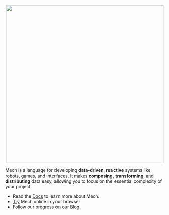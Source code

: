 <p align="center">
  <img width="500px" src="http://mech-lang.org/img/logo.png">
</p>

Mech is a language for developing **data-driven**, **reactive** systems like robots, games, and interfaces. It makes **composing**, **transforming**, and **distributing** data easy, allowing you to focus on the essential complexity of your project.

- Read the [Docs](https://docs.mech-lang.org/) to learn more about Mech.
- [Try](https://try.mech-lang.org/) Mech online in your browser
- Follow our progress on our [Blog](https://mech-lang.org/blog/).
